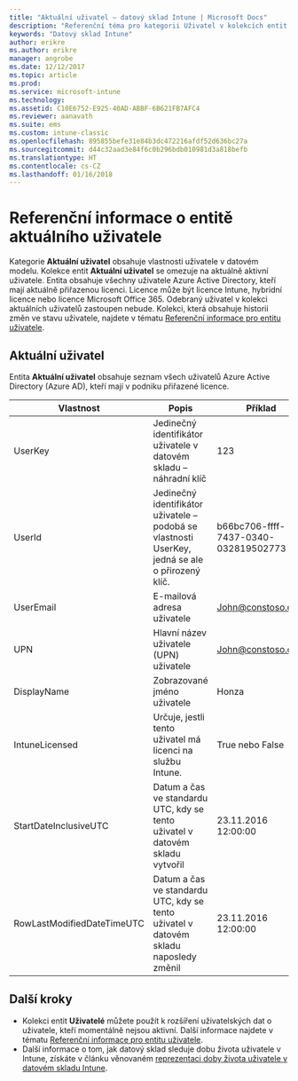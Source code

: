 ```yaml
---
title: "Aktuální uživatel – datový sklad Intune | Microsoft Docs"
description: "Referenční téma pro kategorii Uživatel v kolekcích entit v rozhraní API datového skladu Intune"
keywords: "Datový sklad Intune"
author: erikre
ms.author: erikre
manager: angrobe
ms.date: 12/12/2017
ms.topic: article
ms.prod: 
ms.service: microsoft-intune
ms.technology: 
ms.assetid: C10E6752-E925-40AD-ABBF-6B621FB7AFC4
ms.reviewer: aanavath
ms.suite: ems
ms.custom: intune-classic
ms.openlocfilehash: 895855befe31e84b3dc472216afdf52d636bc27a
ms.sourcegitcommit: d44c32aad3e84f6c0b296bdb010981d3a818befb
ms.translationtype: HT
ms.contentlocale: cs-CZ
ms.lasthandoff: 01/16/2018
---
```

# <a name="reference-for-current-user-entity"></a>Referenční informace o entitě aktuálního uživatele

Kategorie **Aktuální uživatel** obsahuje vlastnosti uživatele v datovém modelu. Kolekce entit **Aktuální uživatel** se omezuje na aktuálně aktivní uživatele. Entita obsahuje všechny uživatele Azure Active Directory, kteří mají aktuálně přiřazenou licenci. Licence může být licence Intune, hybridní licence nebo licence Microsoft Office 365. Odebraný uživatel v kolekci aktuálních uživatelů zastoupen nebude. Kolekci, která obsahuje historii změn ve stavu uživatele, najdete v tématu [Referenční informace pro entitu uživatele](reports-ref-user.md).


## <a name="current-user"></a>Aktuální uživatel

Entita **Aktuální uživatel** obsahuje seznam všech uživatelů Azure Active Directory (Azure AD), kteří mají v podniku přiřazené licence.

| Vlastnost  | Popis | Příklad |
|---------|------------|--------|
| UserKey |Jedinečný identifikátor uživatele v datovém skladu – náhradní klíč |123 |
| UserId |Jedinečný identifikátor uživatele – podobá se vlastnosti UserKey, jedná se ale o přirozený klíč. |b66bc706-ffff-7437-0340-032819502773 |
| UserEmail |E-mailová adresa uživatele |John@constoso.com |
| UPN | Hlavní název uživatele (UPN) uživatele | John@constoso.com |
| DisplayName |Zobrazované jméno uživatele |Honza |
| IntuneLicensed |Určuje, jestli tento uživatel má licenci na službu Intune. |True nebo False |
| StartDateInclusiveUTC |Datum a čas ve standardu UTC, kdy se tento uživatel v datovém skladu vytvořil |23.11.2016 12:00:00 |
| RowLastModifiedDateTimeUTC |Datum a čas ve standardu UTC, kdy se tento uživatel v datovém skladu naposledy změnil |23.11.2016 12:00:00 |

## <a name="next-steps"></a>Další kroky
 - Kolekci entit **Uživatelé** můžete použít k rozšíření uživatelských dat o uživatele, kteří momentálně nejsou aktivní. Další informace najdete v tématu [Referenční informace pro entitu uživatele](reports-ref-user.md).
 - Další informace o tom, jak datový sklad sleduje dobu života uživatele v Intune, získáte v článku věnovaném [reprezentaci doby života uživatele v datovém skladu Intune](reports-ref-user-timeline.md).

